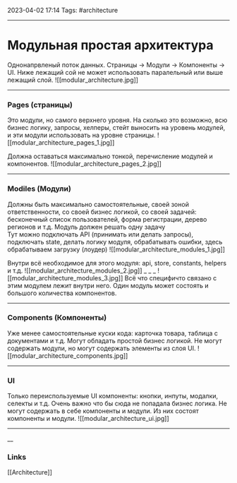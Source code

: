 2023-04-02 17:14
Tags: #architecture

---
# Модульная простая архитектура

Однонапрвленый поток данных. Страницы -> Модули -> Компоненты -> UI.
Ниже лежащий сой не может использовать паралельный или выше лежащий слой.
![[modular_architecture.jpg]]

---
### Pages (страницы)
Это модули, но самого верхнего уровня. На сколько это возможно, всю бизнес логику, запросы, хелперы, стейт выносить на уровень модулей, и эти модули использовать на уровне страницы.
![[modular_architecture_pages_1.jpg]]

Должна оставаться максимально тонкой, перечисление модулей и компонентов.
![[modular_architecture_pages_2.jpg]]

---
### Modiles (Модули)
Должны быть максимально самостоятельные, своей зоной ответственности, со своей бизнес логикой, со своей задачей: бесконечный список пользователей, форма регистрации, дерево регионов и т.д. Модуль должен решать одну задачу  
Тут можно подключать API (принимать или делать запросы), подключать state, делать логику модуля, обрабатывать ошибки, здесь обрабатываем загрузку (лоудер)
![[modular_architecture_modules_1.jpg]]

Внутри всё необходимое для этого модуля: api, store, constants, helpers и т.д.
![[modular_architecture_modules_2.jpg]]  _ _ _   ![[modular_architecture_modules_3.jpg]]
Всё что специфичто связано с этим модулем лежит внутри него. Один модуль может состоять и большого количества компонентов.

---
### Components (Компоненты)
Уже менее самостоятельные куски кода: карточка товара, таблица с документами и т.д.
Могут обладать простой бизнес логикой.
Не могут содержать модули, но могут содержать элементы из слоя UI.
![[modular_architecture_components.jpg]]

---
### UI
Только переиспользуемые UI компоненты: кнопки, инпуты, модалки, селекты и т.д.
Очень важно что бы сюда не попадала бизнес логика.
Не могут содержать в себе компоненты и модули. Из них состоят компоненты и модули.
![[modular_architecture_ui.jpg]]

---

__
### Links
[[Architecture]]
